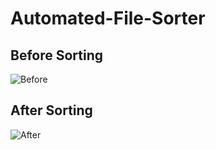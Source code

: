 # Automated-File-Sorter

## Before Sorting

![Before](https://github.com/Keyur23/Automated-File-Sorter/assets/85050305/f49ec1ef-f365-49a8-bd01-f2f2e480edb6)

## After Sorting

![After](https://github.com/Keyur23/Automated-File-Sorter/assets/85050305/6f8209e6-4946-48cd-a9e5-1f9f899e21a6)




